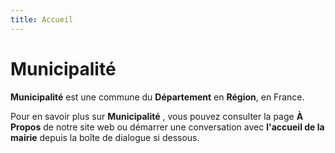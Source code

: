 ```yaml
---
title: Accueil
---
```

# Municipalité

**Municipalité** est une commune du **Département** en **Région**, en France.

Pour en savoir plus sur **Municipalité** , vous pouvez consulter la page **À Propos** de notre site web ou démarrer une conversation avec **l'accueil de la mairie** depuis la boîte de dialogue si dessous.

<script type="text/javascript">window.$crisp=[];window.CRISP_WEBSITE_ID="4d81fbbd-94f1-49ea-a690-9c2a02a09140";(function(){d=document;s=d.createElement("script");s.src="https://client.crisp.chat/l.js";s.async=1;d.getElementsByTagName("head")[0].appendChild(s);})();</script>